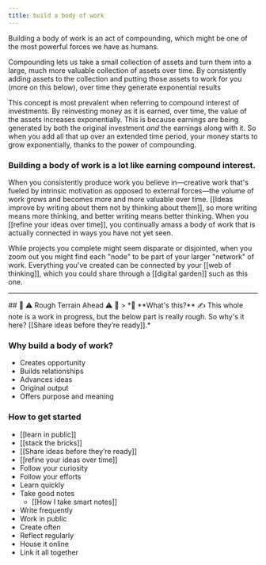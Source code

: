 ```yaml
---
title: build a body of work
---
```

Building a body of work is an act of compounding, which might be one of the most powerful forces we have as humans.

Compounding lets us take a small collection of assets and turn them into a large, much more valuable collection of assets over time. By consistently adding assets to the collection and putting those assets to work for you (more on this below), over time they generate exponential results

This concept is most prevalent when referring to compound interest of investments. By reinvesting money as it is earned, over time, the value of the assets increases exponentially. This is because earnings are being generated by both the original investment *and* the earnings along with it. So when you add all that up over an extended time period, your money starts to grow exponentially, thanks to the power of compounding.

### Building a body of work is a lot like earning compound interest.

When you consistently produce work you believe in—creative work that's fueled by intrinsic motivation as opposed to external forces—the volume of work grows and becomes more and more valuable over time. [[Ideas improve by writing about them not by thinking about them]], so more writing means more thinking, and better writing means better thinking. When you [[refine your ideas over time]], you continually amass a body of work that is actually connected in ways you have not yet seen.

While projects you complete might seem disparate or disjointed, when you zoom out you might find each "node" to be part of your larger "network" of work. Everything you've created can be connected by your [[web of thinking]], which you could share through a [[digital garden]] such as this one. 
<hr/>
## 🚧 ⚠️ Rough Terrain Ahead ⚠️ 🚧
> *🛑  **What's this?** ✍️  This whole note is a work in progress, but the below part is really rough. So why's it here? [[Share ideas before they’re ready]].*

### Why build a body of work?
- Creates opportunity
- Builds relationships
- Advances ideas
- Original output
- Offers purpose and meaning

### How to get started
- [[learn in public]]
- [[stack the bricks]]
- [[Share ideas before they’re ready]]
- [[refine your ideas over time]]
- Follow your curiosity
- Follow your efforts
- Learn quickly
- Take good notes
	- [[How I take smart notes]]
- Write frequently
- Work in public
- Create often
- Reflect regularly
- House it online
- Link it all together
